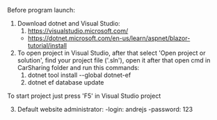 Before program launch:
1. Download dotnet and Visual Studio:
   1) https://visualstudio.microsoft.com/
   - https://dotnet.microsoft.com/en-us/learn/aspnet/blazor-tutorial/install
2. To open project in Visual Studio, after that select 'Open project or solution', find your project file ('.sln'), open it after that open cmd in CarSharing folder and run this commands:
   1) dotnet tool install --global dotnet-ef
   2) dotnet ef database update
  
To start project just press 'F5' in Visual Studio project

3. Default website administrator:
   -login: andrejs
   -password: 123
